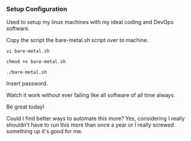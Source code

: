 ### Setup Configuration

Used to setup my linux machines with my ideal coding and DevOps software.

Copy the script the bare-metal.sh script over to machine.  

`vi bare-metal.sh`

`chmod +x bare-metal.sh`

`./bare-metal.sh`

Insert password. 

Watch it work without ever failing like all software of all time always. 

Be great today! 

Could I find better ways to automate this more? Yes, considering I really shouldn't have to run this more than once a year or I really screwed something up it's good for me.
